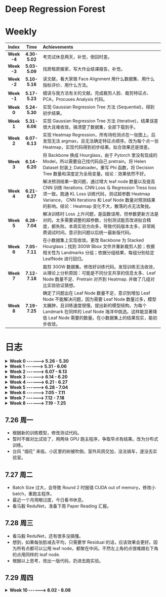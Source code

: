 # Deep Regression Forest

# Weekly

| Index | Time | Achievements |
|  :----:  |  :----:  | :----  |
| **Week -4** | **4.30-5.02** | 考完试休息两天，补觉，倒回时差。 |
| **Week -3** | **5.03-5.09** | 找房租房搬家，写大作业结课报告，补觉。|
| **Week -2** | **5.10-5.16** | 读文献，看大家做 Face Alignment 用什么数据集、用什么指标评价、用什么方法。|
| **Week -1** | **5.17-5.23** | 细读与我方法有关的文献。完成裁剪人脸、裁剪特征点、PCA，Procuses Analysis 代码。|
| **Week 0** | **5.24-5.30** | 实现 Gaussian Regression Tree 方法 (Sequential)，得到初步结果。|
| **Week 1** | **5.31-6.06** | 实现 Gaussian Regression Tree 方法 (Iterative)，结果误差很大且难收敛。搞清楚了数据集，全部下载到手。|
| **Week 2** | **6.07-6.13** | 实现 Heatmap Regression，所有待检测点在一张图上。后发现无法 argmax，且无法确定特征点顺序。改为每个点一张 Heatmap，实现代码得到初步结果。拟合效果还是很差。|
| **Week 3** | **6.14-6.20** | 将 Backbone 换成 Hourglass，由于 Pytorch 里没有现成的 Model，所以需要自己找代码自己 pretrain。将 Helen Dataset 封装上 Dataloader。重写 Phi 函数，将 Decision Tree 数量和深度定为全局变量。结论：效果依然不好。|
| **Week 4** | **6.21-6.27** | 解决预测结果一致问题，通过增大 leaf node 数量以及提高 CNN 训练 Iterations. CNN Loss 与 Regression Tress loss 须一致。跑通 KL Loss 训练代码，测试超参数 Heatmap Variance， CNN Iterations 和 Leaf Node 数量对预测结果的影响。结论：Heatmap 变化不大，散落的点无法聚拢。|
| **Week 5** | **6.28-7.04** | 解决训练时 Loss 上升问题，是函数误用，但参数更新方法是对的。太多需要调整的超参数，分别测试能否改进拟合精度，都失败。本周实验方向多，导致代码版本太多，非常耗费调试时间。意识到问题以后统一最新版代码。 |
| **Week 6** | **7.05-7.11** | 在小数据集上实现收敛。更改 Backbone 为 Stacked Hourglass；找到 300W Bbox 文件并重新裁剪人脸；依据相关性为 Landmarks 分组；依据分组结果，每组分别给定 LeafNode 进行回归。|
| **Week 7** | **7.12-7.18** | 裁剪 300W 数据集。修改好训练代码。发现训练无法收敛，从理论上分析原因：可能是不同分支共享的信息太多、Leaf Node 数量不足、Pretrain 对齐到 Heatmap. 并做了几组对比实验验证猜想。 |
| **Week 8** | **7.19-7.25** | 确定了问题出在 Leaf Node 数量不足，意识到增加 Leaf Node 不能解决问题，因为需要 Leaf Node 数量过多，模型太臃肿，且训练速度很慢。提出新的模型结构，为每个 Landmark 在同样的 Leaf Node 海洋中挑选。这样能显著降低 Leaf Node 需要的数量。在小数据集上的结果现实，能初步收敛。 |

# 日志
<details>
<summary>  <b> Week 0 ------>  5.26 - 5.30 </b > </summary>
  
## 5.26 周三
* 发现原始的 landmarks 坐标经过 Procuses 变换后丧失了缩放、旋转、位移的数值，导致跟图片无法对应。重新做数据处理，直接用 PCA, 然后归一化到 (0,1) 之间。保证与图片对应。
  
## 5.27 周四
* 日志早就应该开始写了，把每天遇到的问题或者想法记录下来，比草稿纸更有效。算了，从今天开始也不晚。
* 增加 GPU 部分，CNN 可以在 CUDA 上跑了。
* 调通了训练部分代码，但 Loss 基本没动，CNN 输出很小，做 Loss 的时候基本是 Mean Face.
* 之前的 Flag, 五月底之前至少有个结果，达成。即便结果很烂，但模型框架有了。
  
## 5.28 周五
* 多变量高斯求 pdf 的函数原来用的是 scipy 库，但它只能 cpu 运行，且不支持输入矩阵，所以只能用两层循环，很慢。有多变量高斯的库很多，但基本是从分布里抽取随机数，不支持输入向量返回概率值。找到 torch.distributions 里有替代品，现在整个模型都能在 GPU 上跑了。
* 应该在开头定义 device 全局变量，免得一个变量一个变量的搬运到 cpu 或者 cuda。
* 模型训不动的问题，我觉得可能是这样，数据点的分布可能是很稀疏的。用 8 个 20 维高斯来拟合这些点的分布，首先需要很好的初始化，不然初始化到没有散点的空间里就会导致概率为 0，报错 "不能为NaN"之类。如果初始化时候这八个高斯差别不大，又会导致他们趋于同一个分布，无法向八个方向发展，变成用一个 20 维高斯来拟合。尝试解决：先用 3-5 维高斯试试能不能不那么依赖初始化的数值。
* 另一个之前没考虑过的是，如果拟合 8 个 20 维高斯，需要多少数据点。恐怕需要大量数据。
* 将多变量高斯初始化时的 Mean 设为 Kmeans 聚类中心点。
* 发现 CNN 输出一直很小，尝试把数据缩减为 2 维，用 EM 算法使多元正太收敛。缩减为二维以后可以画散点图帮助 debug. 结果证明，即便是二维的情况也无法收敛。仔细检查 EM 算法，没有问题。发现乘以了系数 pi 导致点全部缩到原点。CNN 输出一直很小的原因查明，解决方案待定。
  
## 5.29 周六
* 吃饭睡觉，休息的一天。点评上说“镇鼎鸡”是上海老字号了，白切鸡专卖。刚好附近有一家，遂去吃。白切鸡做法简单，取三黄鸡水煮即可，熟度至刚刚断生为最佳，鸡肉全靠蘸料提味。难点在于，鸡肉不能有腥味，如果原材料不新鲜或者放久了都不行。这家店价格还行，买四分之一只（鸡腿部），加一碗鸡汁葱油拌面，五十块。如果店面离我更近，应该会经常去。
* Gaussian 部分的 Inference 有问题, pi 的意义不对。

## 5.30 周日
* 前几天一直遇到的问题是，CNN 的预测输出来是 Mean Shape, 今天得到解决。一个是 CNN 做 Loss 的方式不对，应该将 CNN 输出与这些每个样本放在 Multivariate-Gaussian 里面的得到的概率做 Loss，再一个是 CNN 训练不够，现在是 4000 Epoch 起（其实 2000 左右即可收敛，但具体多少跟 rf_dim 有关）。之前做 loss 用每个高斯的 Mean 乘以 CNN 输出（当作概率），一是输出没有归一化，导致很小，加上 Mean Shape 以后几乎被吞掉不计。二是没有发挥 Gaussian 的作用，训练出来的 Covariance 和 Pi 没有用上。
* 现在的问题是高斯维度没办法太高，太高会报错 Covariance 里有不合法值，导致预测误差很大。
* 跟老师聊了会天，可能思路要变，得换方法。
* 几篇文章要看，“Look at boundary""label distribution learning""Does Learning Specific Feature for Related Parts help" 以及想看的 Capsule Net 相关文章。
   
</details>

<details>
<summary>  <b>  Week 1 ------>  5.31 - 6.06 </b > </summary>

## 5.31 周一
* 今天主要任务是看文献。
* 看"Age estimation", 深入公式，确实原来漏掉了一部分内容，但大差不差。怎么优化心里有数了，文章里边把连续随机变量的概率密度值乘以置信度得到另一个概率，但连续随机变量概率密度是不一定在 0-1 之间的，只是概率密度对随机变量的积分为 1. 离散随机变量的概率值才在 (0,1) 之间，所以这里需要归一化，但文章没写。这个点是文章里非常容易忽略，实践起来容易出错的东西，因为多元正太维度变高以后这个概率密度会变得巨大，以至于报错。另需要找找怎么对自定义损失函数用 Pytorch 自动求导。明天写代码，争取复现。
* 看"Learning Specific Feature", 跟预想的差不多，把互相联系的需要求的变量放在一组进行回归，模型可以少学一些不必要的变换，能提高精度。但他提到求解互信息的方法，以及如何将网络堆叠，是我没考虑到的。
* 看"Label Distributiob Learning", 标题说是预测分布，搞得我以为是得到一个函数，其实是为每个可能的 label 预测一个可能性罢了，叫 distribution. 做 Loss 的时候把 KL divergence 转化为 Cross entropy loss, Leaf Node 用 Variational Bounding, Split node 用 Back probagation. 没明白 label 由 one-hot 改为 distribution 有什么好处，可能不是这么改有好处，而是根据问题的实际意义，有的可以用 one-hot label, 有的需要用 distribution. 

## 6.01 周二
* 按照昨天看 "Age detection" 的方法改代码，又出现所有图片的 probs 全一样的情况。很迷。输出完全没有因图而异，从理论分析我感觉是 loss 有问题。
* 代码着实码不出来，报错 Covariance matrix 有非法值，其实就是有的 Covariance Matrix 里的值小于 1e-6，导致被判定 sigma 为 Singular matrix...难道要开始推公式了吗...应该是更新参数的问题。
* Regression tree 的 train 部分检查过了，应该没问题了。解决所有图片输出一致的问题，尝试在第一轮训练让 cnn output 拟合各自图片在 gaussian 里的概率，在第一步训练用 L1 loss 让 cnn 输出各异，后续正常用 cross entropy loss。失败。每张图片输出还是一样，无法各自拟合标签。
* 解决每张图片输出相同的问题，与其说是解决，不如说是问题自己消失了。尝试增大 CNN 训练的 epoch，没用。改变 learning rate，没用。将 loss function 换成手写的，在数学上等价的函数，没用。怀疑使用了 in-place operation 导致 pytorch 建图错误，反复检测，没用。后来某次重启机器，顺利收敛。

## 6.02 周三
* 奇了，昨天代码都没动，只是今天开机重新跑一遍，结果又出现 CNN 输出一样数据的问题。
* 除此之外还报错 Covariance 有 invalid value。尝试先用 svd，强行把过小的 singular value 改为 1e-5 以躲过正确性检查，但这样训下来有的 Covariance 居然变成 0 了。无计可施。
* invalid value 以强行打补丁的形式解决。还剩 CNN 输出一致的问题。
* 小了，格局小了。之前 Sequential Training 的时候，CNN 训练 400 epoch，不收敛，后来加到 2000 epoch, 发现在 500-800 epoch 的时候，loss 会迅速下降。即，loss 会先从 0.5 降到 0.2, 大概花几十个 epoch，然后一直维持在 loss=0.2 不动。训练到 500-800 epoch, loss 突然开始下降，很快收敛到 0 附近。所以在 Iterative training，直接给 epoch 设为 2000，结果是没有办法收敛。这是前言。训 Iterative Training 训不动，转头去看之前可以收敛的 Sequential Training，其实这段代码偶尔也不能收敛，所以一定有没有查明的问题。有一次训 Sequentian Training 的 CNN，发现中间的 loss 维持在平台期达到 1300 epoch，收到启发，在 Iterative Training 把 epoch 加到 1w，可惜还是不能收敛，几乎排除 epoch 不够大的原因。
* 左图：Sequential Training, 右图：Iterative Training.

![Sequential Training](figs/amazing.png)
![Iterative Training](figs/fail.png)

## 6.03 周四
* 重新跑了昨天的代码，问题依旧。整理本周进展，做 PPT，备明日汇报。

## 6.04 周五
* 昨夜失眠，三点才睡着。幸好不是社畜，不用明天八点上班。睡不着的原因应该是最近减肥，摄入不抵消耗，躺在床上很饿。晚饭在食堂吃了一碗云吞加一只鸭腿，又点了一份炒饭，已经吃这么多了，没想到晚上还是饿，三点爬起来摸出一袋饼干吃了，方才睡去。为什么要这么痛苦的节食减肥呢，瘦下来以后也不是到了终点，可以敞开吃喝。人生还得过，难道想保持身材就要一直节食吗，成本也太高了。
* CNN 输出一致的问题，我打算减小 learning rate 再试试，组会提出这个问题，被建议更换 optimizer, 之前用 Adam，那换成 SGDM 试试。实验结果：两个方法都没用。Loss 的平台现象仍然存在。

## 6.05 周六
* 补觉。睡了13小时。

## 6.06 周日
* 看书三分之一本，照此进度有望本月看完。
  
</details>

<details>
<summary>  <b>  Week 2 ------>  6.07 - 6.13 </b > </summary>
  
## 6.07 周一
* 收敛了，代码完全没改过。来实验室第一件事，把上次的代码跑一遍看看。周末没想到还有什么可能的原因导致 CNN 输出一致，就给自己放了两天假，结果今天问题消失了。Adam 优化器，lr: 3e-4，其实这组参数上周五试过，不行，但今天就有了。神奇。把结果保存下来。本来已经做好了搞体力活的准备，挨个检查输出是不是跟手算的一样，检查梯度啥的，看来不用了。但稳定性为什么会是个问题，原因尚不明确，代码不能复现也不行啊。

![Iterative Training](figs/cnn2_train_successful.png)

* 学到一个小知识，arXiv 读 archive.
* 发现 test label 切的不齐，数据处理的代码需要修改。
* 又跑了几遍代码，都能收敛。但总的来说模型学不到太多变化，打算采用分而治之的方式，选取有联系的点单独学习，而不是胡子眉毛一把抓。
* 换 Heatmap Regression 解决人脸对齐，完成：由 landmarks 坐标生成热图，训练 regression tree，训练 CNN 的代码。代码里的问题还有很多，明天仔细调整。

## 6.08 周二 
* 改完 Heatmap Regression 训练部分代码，现在能输出比较像样的热图。下一步，从热图找到特征点坐标。直接 topk() 存在全局最大无法代表局部最大的问题，如果用动态阈值扫描，还需要考虑两个点相距很近的情况。
* 想到，即便找出特征点坐标，也没法排序。不排序就不知道哪个点是眼角，无法计算 NME Loss。这才明白，为什么人家都是每个特征点做一个 Heatmap. 既能减小预测误差，又能知道顺序。

## 6.09 周三
* 把 Heatmap 由所有点一张图改为每个点一张图，写代码。这样还有个好处，就是如果后面需要把相关性强的点分组回归，自然需要一个点一张 Heatmap.
* 改为一个点一张 Heatmap 以后计算量陡增，难以收敛。且学习 Distribution 似乎失去了意义，因为只有一张图只有一个目标点，变成 one-hot label.
* 观察到不同 Leaf node 差别不大，cnn 输出也在 0.5 附近，可知基本无筛选，算法并未收敛。重新研究如何优化 leaf node，采用 pinv 还是 step by step. 

## 6.10 周四 
* 今天是 Math Day. 1) KL Divergence & Entropy & Cross Entropy; 2) Linear Least Square & Pseudo Inverse; 3) Jensen's Inequality; 4) Convex Optimization & Lagrangian & Duality.

## 6.11 周五
* 组会，提出几个新思路，后续改进。1）backbone 用 pretrain 人脸检测 model。2）backbone 用 Hourglass。 3）CNN FC 直接出 Heatmap 看看能否收敛。

## 6.12 周六
* 补觉

## 6.13 周日
* 补觉

</details>


<details>
<summary>  <b>  Week 3 ------>  6.14 - 6.20 </b > </summary>
  
## 6.14 周一
* 看文献 Hourglass. 
* 欢度端午，跟同学进城吃饭压马路。

## 6.15 周二
* 看 Hourglass 文献和代码。
* 重新裁剪图片，大小由 224\*224 改为 256\*256，顺带修正 test label 越界问题。 

## 6.16 周三
* 完成 DataLoader 加载数据。测试的时候老是“因为占满所有可用 RAM ”崩溃，后修改完善，避免定义过大的数组，且将重复不变的部分放在 init() 函数里，节约时间。
* 将 Backbone 更换为 Hourglass，测试直接拟合 Heatmap。实验结果：可以收敛。

## 6.17 周四
* 将 Hourglass Backbone 和 Regression Tree 拼在一起， Iterative Training. 代码跑通。
* 发现 testset 图片裁剪不对，重新整理数据集。
* 训练时总报错 cuda memory 不足，发现是 fc 层过大，重新调整网络结构。又发现，之前因为要得到概率，网络输出须为正，遂以 Relu 结尾，结果杀掉了一半神经元，于是修改为绝对值。
* 效果还是很烂，leaf node 里 heatmap 分散，且 Hourglass 训练时 Loss 不动。

## 6.18 周五
* 组会，发现对 phi 的函数理解错误，从 cnn_fc 到 probability 的映射关系错了。
* 修改以后重新跑，leaf node 依然相似。被建议加大 decision tree 深度，以及增加 tree 的数量。打算把深度和数量设为可调整的变量，这样代码要改好多部分。
* 改完代码，将 decision tree 深度，以及 tree 的数量作为全局变量，效果有提升，leaf node 之间开始显现差异，但效果依然不好，且 CNN loss 基本不动。考虑用 Mask 抛开 CNN loss 时 Heatmap 里值很小的部分，这些点不会被选为 landmarks 但数量众多，影响训练。

## 6.19 周六
* 补觉，很困。睡了11.5 h

## 6.20 周日
* 会友。
</details>

<details>
<summary>  <b>  Week 4 ------>  6.21 - 6.27 </b > </summary>
  
## 6.21 周一
* 办事。不仅一天都奔波在路上，还起的鬼早，在地铁上站一路没座位。
* 工作日开门，在我应该上班的时候他们才上班。耽误一个周一，进度又落下了。周六不休息了，在实验室写代码吧。

## 6.22 周二
* 明天 Paper Reading 该我讲，本打算上周末看 CapsNet，但周末休息去了，于是今天看文章，做 PPT.

## 6.23 周三
* 增加 Mask 以规范 CNN 训练过程，loss 的数值有变小，但还是基本没动，在小数点后六位上略有升高。怀疑是 CNN 未完全训练。调大学习率，从 0.001 至 0.01, SGD, loss 开始下降了。增大训练轮次，发现在 70-100 iterations 的时候 loss 会有相对幅度较大的下降。之前受限于训练时间，CNN 设定为 50 轮。按照现在的设定，跑完一次需要 4 小时。
* Leaf Node 优化方法可能存在问题。

## 6.24 周四
* 发现 Label Distribution Learning 里优化 Leaf Node 的 Bounding 的方法，代码写错了。修改以后可以收敛。
* CNN Loss 与 Decision Tree Loss 还有 Leaf Node 优化方法需要搭配。L2 的话 Leaf Node 是 Pinv, KL Loss 的时候 Leaf Node 用 Bounding 优化。
* Leaf Node 的 HeatMap 太分散，导致乘上 probability 以后没有聚在一起。考虑强行变成单峰，但这样人工干预太多了。或者考虑把 Leaf Node 都变成单点， Decision Tree 在里边选，看哪个点是 Label，但这样有相当于在 CNN 最后一层就确定了 Landmarks 坐标，Decision Tree 失去意义。
* 考虑将 xy 分开学习，每个坐标用一个 Label Distribution 或者 Gaussian 拟合。再取 argmax 分别得到 x,y 坐标。

## 6.25 周五
* 采用 KL Divergence Loss 的 Iterative Training 的结果出来了，每个 Leaf Node 存的 Heatmap 都是单峰，有一到两个两点，其它值很小。乘以 Probability 以后是若干分散的点，没有聚在一起。原因可能是，GT Heatmap 的 variance 太小，打算调大 variance 试一试。
* 代码太费时间，跑一遍花 3-4 小时，验证想法需要花挺久。
* 跑了 Variance = 5, 效果没太大不同。

## 6.26 周六
* 一天在街上，累。
* 跑了 Variance = 3, 增大 CNN Iterations = 1000, 效果没太大不同。

## 6.27 周日
* 补觉，恢复精神。了解一桩大事。
* 跑了 Variance = 3, 增大 dim_tree = 6, Leaf Node 数量多了，效果没太大不同。
</details>

<details>
<summary>  <b>  Week 5 ------>  6.28 - 7.04 </b > </summary>

## 6.28 周一
* 朋友到访，畅聊一天。

## 6.29 周二
* 现在主要问题有两个，一个是更新 Regression Trees 时，loss 会上升。另一个是，以更新一次 CNN 和 Regression Tree 作为一组 Round，每组 Round 之间 Loss 是上升的。
* 看了之前训练的中间结果，前一两次和后面训练完，结果没什么变化。以及调整 Heatmap Variance 影响不大，prediction 依然无法聚集，只是 variance 变大，prediction 会模糊一些。
* 已经六月底了，项目进度堪忧。
* 完善代码：保存每个 Round 的图片，将函数打包放在 utils 里，代码更规范。

## 6.30 周三
* 更改 RF 更新模式，Sequential 或者 Avg，跑了一轮，没什么影响。avg 要更糊一些。两个效果都不好。
* 想到，可能 KL Divergence 约束力不够，它只能让两个分布的形状相似，但没有办法约束两个分布的最大值位置相同，也就是经过 argmax 以后的结果无法保证。可能这就是 Heatmap KL divergence 越训练越小，但坐标的 L1 Loss 越训练越大的原因。可能更小的 KL Divergence 是通过拉平 Heatmap 达到，所以经过 argmax 算出来的坐标越来越不准，图片也糊。
* 看文献 "e2e learning of decision trees"，借鉴其退火算法，改好代码，明天跑出结果。
* 现在跑一遍代码花费 15h, 颇慢。

## 7.01 周四
* CNN 训练的时候 probability 不变成 one hot, 这个很明确。但 RF 训练的时候，CNN probability 不应该变成 one hot。昨天代码写错了，白跑一晚上。但也没白跑吧，coordinate loss 的数值是最近几周最小的，而且随着训练在下降，不容易。
* 代码版本太多了，因为这周改了太多参数，搞得我有点混乱，得统一一个最新版，以后都在这个基础上改。
* 得导师指导，1）数据太小，200 张图片，48 个 leaf node，参数太多，训不出来，得多用点图片。2）退火的参数可适当调整，不必按照文献里的，范围限定在 1-3, 可以试试更大的范围。3）CNN loss 太小，可能导致反向传播梯度很小，可以考虑提高学习率（但我觉得，目前的学习率下面，CNN 输出的 probability，对同一个样本，最大和最小 prob 能有一倍的差距，我认为 CNN 输出是有区分度的，学习率应该足够）。

## 7.02 周五
* 每轮 CNN 训完，训 Regression Tree 的时候，KL Loss 是上升的。这一段代码我单独拿出来测试过，可以收敛，不知道为什么放在网络里就不行，这个问题需要解决。
* 看 torch.nn.KLDivLoss() 具体是怎么计算的，有没有在整个图片上平均，导致 loss 很小。
* 经过检查，KL loss 在 regression tree 训练过程中上升，但 L1 loss 在训练过程中是下降的，且对比 loss 变化曲线，RF_Iters 超参数，即 regression tree 每个 leaf node 更新轮次，取值为 60 合理。
* 破案了，torch.nn.KLDivLoss(target,label) = torch.sum(label * (torch.log(label)-target))/n_elements, n_elements 是 target 所有元素的个数。所以是在整个 Heatmap 上平均了。
* 发现把 torch.nn.KLDivLoss(target,label) 改为 torch.nn.KLDivLoss(label,target), 那么 regression tree 训练的时候，loss 就下降了。但之前的代码也没白跑，只是 loss 的计算方式罢了，更新 leaf node 的函数没有错。

## 7.03 周六
* Colab GPU 使用过多，最近暂时不能用。
* 聊天，别人的工作状态，生活态度，比我强太多。

## 7.04 周日
* 重温《利刃出鞘》。做了之前堆积已久的杂事。

</details>


<details>
<summary>  <b>  Week 6 ------>  7.05 - 7.11 </b > </summary>
  
## 7.05 周一
* 看 “Extreme points”, 企图解决 Heatmap 里多个特征点如何提取的问题。但是人家文章里不是解决这个问题的。
* 完善代码，今天不知何故，非常疲惫。
* 在 200 张图的小数据集上实现 overfit，里程碑式胜利。吃宵夜以庆祝。

## 7.06 周二
* 之前在小数据集上，训练误差小，测试误差大。在 2000 张图的大数据集上重跑代码。
* 从 Loss 数值来看，确实可以实现收敛。
* 尝试使用全部特征点训练，而不只是眼部。
* 补觉

## 7.07 周三
* 在 2000 张图的大数据集上训练，拟合眼睛 12 个点，可以收敛。但误差比在 200 张图上要大。在 200 图的小数据集上明显是过拟合了，训练误差小，测试误差大。
* 在 2000 张图的大数据集上训练，拟合人脸 68 个点，无法收敛。CNN 误差降到一定程度以后就动不了了。且训练速度极慢，一轮 CNN 一轮 Regression Tree 需要 48 小时。
* 按照最新的参数（来自 2000 张图的大数据集，拟合眼睛 12 个点，Round 6），NME 是 9.3, 距离 SOTA 3.3 尚有距离，但有希望。
* 误差还能下降的几个理由：

---->   1. Backbone 没对齐（人家可能用了 stacked Hourglass，而我只用了一个 Hourglass）

---->   2. Data Augmentation 全没做

---->   3. Landmarks 分组回归，尚未分组

---->   4. 参数（Tree 深度、Tree 数量）还没有细调

---->   5. 采用训练到一半 (Round 6) 的权重，尚未 Converge

---->   6. 有人把 Heatmap 最高峰点向次高峰点偏移 1/4 个 pixel，我尚未采用


## 7.08 周四
* 补觉
* 完成依据相关性为 landmarks 分组

## 7.09 周五
* 背包里装的笔漏水，洗包。没有包，去不了实验室，遂在寝室补觉、看书。

## 7.10 周六
* 找到 300W Bbox 文件，重新裁剪人脸。
* 更改 Backbone，人家用四个 Hourglass，跟他们对齐。训练慢多了，且显存占用更多。

## 7.11 周日
* 依据 landmarks 分组结果，重写代码。将 Leaf_q 改为 Dict 格式，每组给定 num_tree 和 dim_tree，分别优化。代码大改，伤筋动骨。
</details>

<details>
<summary>  <b>  Week 7 ------>  7.12 - 7.18 </b > </summary>

## 7.12 周一
* 根据 300W 数据集的组成部分，分别裁剪、整形，得到完整的 300W dataset 以及标签。
* 完善训练代码，每轮 Regression Tree 训练完以后可以看到每个 Cluster 的拟合效果以及整个脸 landmarks 拟合情况。

## 7.13 周二
* 修复训练代码中的错误若干
* 完成测试代码，返回 NME, Failure Rate, 以及 AUC。同时可以绘出预测时的 Landmarks 坐标。

## 7.14 周三
* 裁剪 COFW Dataset，这个 mat 文件标注 bbox 用 (x,y,len,hight)，标注 lamdmarks 用 (x1,x2,x3...,y1,y2,y3...)。跟 300W 不一样，卡了我半天。BTW, 300W 标注 bbox 用 (x1,y1,x2,y2)，lamdmarks 用 (x1,y1,x2,y2,...).
* Backbone 做的有点问题，Stacked HourGlass 出来以后应该分别接 10 个 Layer，做 channel 的降维、Batchnorm 之类，得到每组 Heatmap. 需要重新 pretrain. Fine tune 的时候，每个 Layer 最后加 linear 变成跟 tree 形状相同，再过 Phi 函数得到 Probability. 
* 睡前改完模型，睡觉时跑 Pretrain.

## 7.15 周四
* CNN 训练时 Loss 下降很少，远远不及预期，照这个样子是不会收敛的。跑两个对比试验。1：在小数据集上测试能否收敛。2：增加 Leaf Node 数量测试能否收敛。
* 发现 RF 训练时可以采用更大 Batchsize, 可以提高速度。

## 7.16 周五
* 昨天的三组对比试验，1) Increase Dim_tree by 1; 2) Increase Num_tree by 1; 3) Fit Common Test set，都宣告失败。我认为 leaf node 数量已足够多，应该是每组 landmarks 共享的部分太多，各自分支的部分不够。下一步更改 Hourglass 出来的 Branch，在小数据集上测试能否收敛。
* Coding, 改好小数据集上的训练代码，继续搞对比试验。

## 7.17 周六
* 两组对比试验：1) Backbone 为 Stacked Hourglass 不变，每个分支由先 1x1 Conv 减小层数，再 Pool 和 FC 改为直接用 3x3 Conv 同时减少层数和图的大小，考虑到可以同时捕捉层之间、以及层内联系。2） Backbone 换成一个 Hourglass, 出来以后每个 Branck 再接一个 Hourglass，再 Conv, Linear. 通过让每个分支有自己的 Hourglass，降低分支之间共享的信息，希望他们能学到各自不同的对应关系，从而得到选择 Leaf node Heatmap 的概率。
* 专门租了 48G 显存的 A6000 跑第二个实验，跑了 18 小时。两组都没能收敛，有点绝望。

## 7.18 周日
* 我悟了，pretrain 以后 Hourglass 出来 Heatmap，也就是说这里几乎都是 0 ，只有少数几个点有值。再走到后面 Conv ReLU Pool 以后咋还能出结果呢，那不就大部分都是 0 ，少数点有值。应该重跑实验，不 pretrain 直接训，看看结果。
* 尝试每个分支出来分别做 loss 再反向传播。不收敛。在分别做 loss 的基础上，改 Backbone Hourglass 数量、把 Hourglass 移到每个 Branch、改每个 branch 最后的 Conv 结构，均失败。

</details>


<details>
<summary>  <b>  Week 8 ------>  7.19 - 7.25 </b > </summary>
  
## 7.19 周一
* 之前都能拟合，现在不行了，怎么可能呢？不说提高精度，至少保持水平还是没问题的吧。重跑上次成功拟合的代码，改数据集为 500 张图。改分支结构、改学习率。训练集由 200 张图逐步迁移到 3000 张图还能拟合就好了。
* 可能叶节点数量不够，1) 500 图训练集，12 landmarks，测试 num tree = 3, 6, 10. 2) 尝试拟合全部数据集，叶节点由 48 搞到 200 左右。看看能否拟合。
* Colab GPU 限额达到，24 小时不能使用 GPU ，即便已经充值 pro 。
* 在 500 图数据集上增加 num tree, 拟合结果在变好，可能确实是 Leaf Node 数量不足的问题。

## 7.20 周二
* 学习使用 Docker, 静待代码跑出结果。

## 7.21 周三
* 基本搞清楚 Docker 的用法，捡到 nohup 和 tmux 两个宝藏。
* 代码依旧没有收敛，现在 Leaf Node 已经 5G 了，非常臃肿。不能再用增加 Leaf Node 的方法。打算以一种更基本的方式解耦，输出 (B, 68, Nleaf) 的概率，每个 Landmarks 由一池子 Leaf Node 挑选而出。今天完成代码，等待训练结果，验证猜想。

## 7.22 周四
* 优化了更新 Leaf Node 的代码，这个地方非常慢，现在快一些了。
* 昨天的代码有诸多问题，今天 debug，彻底完成了新的训练代码。等待结果。
* 将 Leaf Node 初始化写成在平面上均匀分布，但第一轮 CNN 并不能挑出最合适的 Leaf node。怀疑是 KL Div Loss 约束不够，在 label heatmap 广阔的 0 的地方，prediction 怎样都行，因为会乘以 0，所以无法挑选。但我更换了 L2 Loss 和 KL( pred, label ) + KL( 1-pred, 1-label )，也没有办法在第一轮选出最合适的 leaf node. 奇怪。

## 7.23 周五
* 代码还是有点问题，跑三轮之后出现 Nan 报错。我现在应该已经改好了。
* 在 500 张图的小数据集上有了初步结果，loss 下降挺快，看来这个算法有戏。

## 7.24 周六
* 昨天用 200 个叶节点，在 500 张图上训练，收敛在了误差很大的结果上。打算增大叶节点数量，再跑几轮，调参侠需要掌握大致范围。
* 尝试更改 CNN Loss，使其更有约束力。当前使用 KL Loss = label * log ( pred ), 由于 label 是 Heatmap，大部分地方是 0， 所以怀疑对 prediction 的其他地方约束不够。另尝试初始化 Leaf Node 为均匀散落在 256 * 256 的画布上。
* 尝试用 2048 个 leaf node 在 3000 张图的训练集上拟合。更改了 FC 层，训练速度非常慢。
* 观察到在训练后期， CNN 训练 loss 基本降不下去了，但 rf loss 还在降。考虑增加 Round.
* 测试 Anneal 范围。

## 7.25 周日
* 补觉，等待实验结果跑出来。

</details>


## 7.26 周一
* 根据新的训练模型，修改测试代码。
* 暂时不做对比试验了，用两块 GPU 跑主程序，争取早点有结果。改为分布式训练。
* 台风 “烟花” 来临，小区里的树被吹倒。室外风雨交加，没法骑车，遂没去实验室。

## 7.27 周二
* Batch Size 过大，会导致 Round 2 时报错 CUDA out of memory，修改小 batch，重跑主程序。
* 最近一个月用眼过度，今日看书休息。
* 看马毅 ReduNet，准备下周 Paper Reading 汇报。

## 7.28 周三
* 看马毅 ReduNet，还有很多没搞懂。
* 想到，如果每张脸减去平均，只需要学 Residual 的话，应该效果会更好。因为所有点都可以公用 leaf node，都聚在中间。不然左上角的点很难跟右下角的点用同样的 leaf node.
* 根据以上思考，改出一版代码，扔进去跑实验。

## 7.29 周四


<details>
<summary>  <b>  Week 10 ------>  8.02 - 8.08 </b > </summary>
## 8.02 周一


## 8.03 周二


</details>





